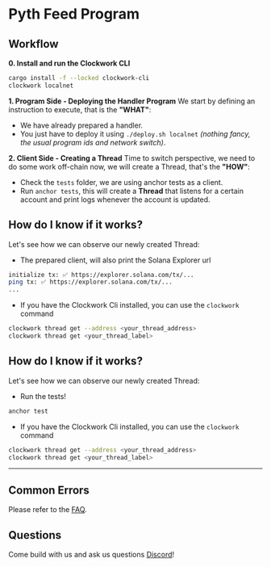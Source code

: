 # **Pyth Feed Program**

## Workflow
**0. Install and run the Clockwork CLI**
```bash
cargo install -f --locked clockwork-cli
clockwork localnet
```

**1. Program Side - Deploying the Handler Program**
We start by defining an instruction to execute, that is the __"WHAT"__:
- We have already prepared a handler.
- You just have to deploy it using `./deploy.sh localnet` _(nothing fancy, the usual program ids and network switch)_.

**2. Client Side - Creating a Thread**
Time to switch perspective, we need to do some work off-chain now, we will create a Thread, that's the __"HOW"__:
- Check the `tests` folder, we are using anchor tests as a client.
- Run `anchor tests`, this will create a __Thread__ that listens for a certain account and print logs whenever the
  account is updated.

## How do I know if it works?
Let's see how we can observe our newly created Thread:
- The prepared client, will also print the Solana Explorer url
```bash
initialize tx: ✅ https://explorer.solana.com/tx/...
ping tx: ✅ https://explorer.solana.com/tx/...
...
```
- If you have the Clockwork Cli installed, you can use the `clockwork` command
```bash
clockwork thread get --address <your_thread_address> 
clockwork thread get <your_thread_label>
```

## How do I know if it works?
Let's see how we can observe our newly created Thread:
- Run the tests!
```bash
anchor test
```
- If you have the Clockwork Cli installed, you can use the `clockwork` command
```bash
clockwork thread get --address <your_thread_address> 
clockwork thread get <your_thread_label>
```

---

## Common Errors
Please refer to the [FAQ](https://github.com/clockwork-xyz/docs/blob/main/FAQ.md#common-errors).

## Questions
Come build with us and ask us questions [Discord](https://discord.gg/epHsTsnUre)!
